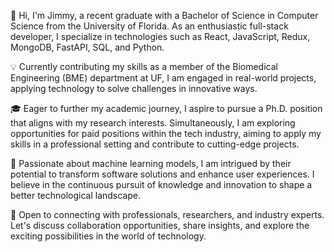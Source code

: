 🚀 Hi, I'm Jimmy, a recent graduate with a Bachelor of Science in Computer Science from the University of Florida. As an enthusiastic full-stack developer, I specialize in technologies such as React, JavaScript, Redux, MongoDB, FastAPI, SQL, and Python.

💡 Currently contributing my skills as a member of the Biomedical Engineering (BME) department at UF, I am engaged in real-world projects, applying technology to solve challenges in innovative ways.

🎓 Eager to further my academic journey, I aspire to pursue a Ph.D. position that aligns with my research interests. Simultaneously, I am exploring opportunities for paid positions within the tech industry, aiming to apply my skills in a professional setting and contribute to cutting-edge projects.

🤖 Passionate about machine learning models, I am intrigued by their potential to transform software solutions and enhance user experiences. I believe in the continuous pursuit of knowledge and innovation to shape a better technological landscape.

🔗 Open to connecting with professionals, researchers, and industry experts. Let's discuss collaboration opportunities, share insights, and explore the exciting possibilities in the world of technology.
